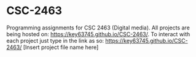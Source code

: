 # CSC-2463
Programming assignments for CSC 2463 (Digital media).
All projects are being hosted on: https://key63745.github.io/CSC-2463/.
To interact with each project just type in the link as so: https://key63745.github.io/CSC-2463/ [Insert project file name here]
